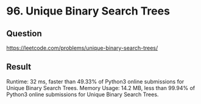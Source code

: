 # 96. Unique Binary Search Trees
## Question
https://leetcode.com/problems/unique-binary-search-trees/
## Result
Runtime: 32 ms, faster than 49.33% of Python3 online submissions for Unique Binary Search Trees.
Memory Usage: 14.2 MB, less than 99.94% of Python3 online submissions for Unique Binary Search Trees.